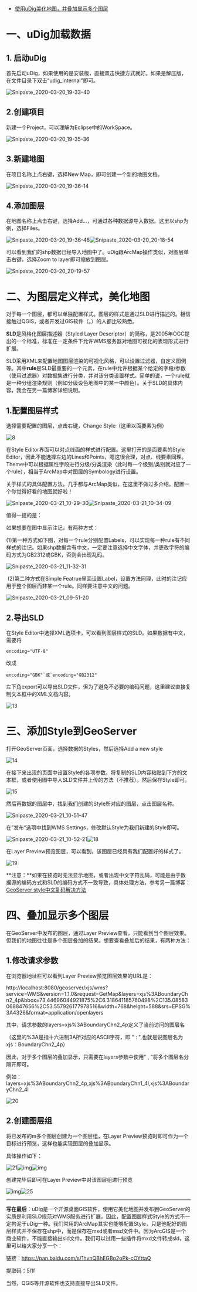 - [使用uDig美化地图，并叠加显示多个图层](https://www.cnblogs.com/ssjxx98/p/12539456.html)

# 一、uDig加载数据

## 1. 启动uDig

首先启动uDig，如果使用的是安装版，直接双击快捷方式就好。如果是解压版，在文件目录下双击“udig_internal"即可。

![Snipaste_2020-03-20_19-33-40](https://s1.ax1x.com/2020/03/21/8WgXIf.png)

## 2.创建项目

新建一个Project，可以理解为Eclipse中的WorkSpace。

![Snipaste_2020-03-20_19-35-36](https://s1.ax1x.com/2020/03/21/8WgOdP.png)

## 3.新建地图

在项目名称上点右键，选择New Map，即可创建一个新的地图文档。

![Snipaste_2020-03-20_19-36-14](https://s1.ax1x.com/2020/03/21/8WgLZt.png)

## 4.添加图层

在地图名称上点击右键，选择Add...，可通过各种数据源导入数据。这里以shp为例，选择Files。

![Snipaste_2020-03-20_19-36-46](https://s1.ax1x.com/2020/03/21/8WgbqI.png)![Snipaste_2020-03-20_20-18-54](https://s1.ax1x.com/2020/03/21/8WgxJS.png)

可以看到我们的shp数据已经导入地图中了。uDig跟ArcMap操作类似，对图层单击右键，选择Zoom to layer即可缩放到图层。

![Snipaste_2020-03-20_20-19-57](https://s1.ax1x.com/2020/03/21/8WgzRg.png)

# 二、为图层定义样式，美化地图

对于每一个图层，都可以单独配置样式。图层的样式是通过SLD进行描述的。相信接触过QGIS，或者开发过GIS软件（。）的人都比较熟悉。

**SLD**是风格化图层描述器（Styled Layer Descriptor）的简称，是2005年OGC提出的一个标准，标准在一定条件下允许WMS服务器对地图可视化的表现形式进行扩展。

SLD采用XML来配置地图图层渲染的可视化风格，可以设置过滤器，自定义图例等。其中**rule**是SLD最重要的一个元素，在rule中允许根据某个给定的字段/参数（使用过滤器）对数据集进行分类，并对该分类设置样式。简单的说，一个rule就是一种分组渲染规则（例如分级设色地图中的某一中颜色）。关于SLD的具体内容，我会在另一篇博客详细说明。

## 1.配置图层样式

选择需要配置的图层，点击右键，Change Style（这里以面要素为例）

![8](https://s1.ax1x.com/2020/03/21/8W2SzQ.png)

在Style Editor界面可以对点线面的样式进行配置。这里打开的是面要素的Style  Editor，因此不能选择左边的Lines和Points，嗯这很合理，对点、线要素同理。Theme中可以根据属性字段进行分级/分类渲染（此时每一个级别/类别就对应了一个rule），相当于ArcMap中对图层的Symbology进行设置。

关于样式的具体配置方法，几乎都与ArcMap类似，在这里不做过多介绍。配置一个你觉得好看的地图就好啦！

![Snipaste_2020-03-21_10-29-30](https://s1.ax1x.com/2020/03/21/8W2Css.png)![Snipaste_2020-03-21_10-34-09](https://s1.ax1x.com/2020/03/21/8W2PLn.png)

值得一提的是：

如果想要在图中显示注记，有两种方式：

​	(1)第一种方式如下图，对每一个rule分别配置Labels，可以实现每一种rule有不同样式的注记。如果shp数据含有中文，一定要注意选择中文字体，并更改字符的编码方式为GB2312或GBK，否则会出现乱码。

![Snipaste_2020-03-21_11-32-31](https://s1.ax1x.com/2020/03/21/8W2FZq.png)

​	(2)第二种方式在Simple Featrue里面设置Label，设置方法同理，此时的注记应用于整个图层而非某一个rule。同样要注意中文的问题。

![Snipaste_2020-03-21_09-51-20](https://s1.ax1x.com/2020/03/21/8W2kd0.png)

## 2.导出SLD

在Style Editor中选择XML选项卡，可以看到图层样式的SLD。如果数据有中文，需要将

```
encoding="UTF-8"
```

改成

```
encoding="GBK"`或`encoding="GB2312"
```

左下角export可以导出SLD文件，但为了避免不必要的编码问题，这里建议直接复制文本框中的XML文档内容。

![13](https://s1.ax1x.com/2020/03/21/8W2AoV.png)

# 三、添加Style到GeoServer

打开GeoServer页面，选择数据的Styles，然后选择Add a new style

![14](https://s1.ax1x.com/2020/03/21/8W2ZJU.png)

在接下来出现的页面中设置Style的各项参数。将复制的SLD内容粘贴到下方的文本框，或者使用图中导入SLD文件并上传的方法（不推荐）。然后保存Style即可。

![15](https://s1.ax1x.com/2020/03/21/8W2eWF.png)

然后再数据的图层中，找到我们创建的Style所对应的图层，点击图层名称。

![Snipaste_2020-03-21_10-51-47](https://s1.ax1x.com/2020/03/21/8W2uQJ.png)

在”发布“选项中找到WMS Settings，修改默认Style为我们新建的Style即可。

![Snipaste_2020-03-21_10-52-21](https://s1.ax1x.com/2020/03/21/8W2Ky9.png)![18](https://s1.ax1x.com/2020/03/21/8W2MLR.png)

在Layer Preview预览图层，可以看到，该图层已经具有我们配置好的样式了。

![19](https://s1.ax1x.com/2020/03/21/8W2le1.png)

**注意：**如果在预览时无法显示地图，或者出现中文字符乱码，可能是由于数据源的编码方式和SLD的编码方式不一致导致，具体处理方法，参考另一篇博客：[GeoServer style中文乱码解决方法](https://editor.csdn.net/md/?articleId=105010076)

# 四、叠加显示多个图层

在GeoServer中发布的图层，通过Layer Preview查看，只能看到当个图层效果。但我们的地图往往是多个图层叠加的结果。想要查看叠加后的结果，有两种方法：

## 1.修改请求参数

在浏览器地址栏可以看到Layer Preview预览图层效果的URL是：

http://localhost:8080/geoserver/xjs/wms?service=WMS&version=1.1.0&request=GetMap&layers=xjs%3ABoundaryChn2_4p&bbox=73.44696044921875%2C6.318641185760498%2C135.08583068847656%2C53.557926177978516&width=768&height=588&srs=EPSG%3A4326&format=application/openlayers

其中，请求参数的layers=xjs%3ABoundaryChn2_4p定义了当前访问的图层名

（这里的%3A是指十六进制3A所对应的ASCII字符，即 " :  ",也就是说图层名为xjs：BoundaryChn2_4p）

因此，对于多个图层的叠加显示，只需要在layers参数中使用" , "将多个图层名分隔开即可。

例如：layers=xjs%3ABoundaryChn2_4p,xjs%3ABoundaryChn1_4l,xjs%3ABoundaryChn2_4l

![20](https://s1.ax1x.com/2020/03/21/8W21dx.png)

## 2.创建图层组

将已发布的m多个图层创建为一个图层组，在Layer Preview预览时即可作为一个目标进行预览，这样也能实现图层的叠加显示。

具体操作如下：

![21](https://img-blog.csdnimg.cn/20200321140559578.png?x-oss-process=image/watermark,type_ZmFuZ3poZW5naGVpdGk,shadow_10,text_aHR0cHM6Ly9ibG9nLmNzZG4ubmV0L2RmMTQ0NQ==,size_16,color_FFFFFF,t_70)![img](https://img-blog.csdnimg.cn/20200321140632784.png?x-oss-process=image/watermark,type_ZmFuZ3poZW5naGVpdGk,shadow_10,text_aHR0cHM6Ly9ibG9nLmNzZG4ubmV0L2RmMTQ0NQ==,size_16,color_FFFFFF,t_70)![img](https://img-blog.csdnimg.cn/202003211407107.png?x-oss-process=image/watermark,type_ZmFuZ3poZW5naGVpdGk,shadow_10,text_aHR0cHM6Ly9ibG9nLmNzZG4ubmV0L2RmMTQ0NQ==,size_16,color_FFFFFF,t_70)

创建完毕后即可在Layer Preview中对该图层组进行预览

![img](https://img-blog.csdnimg.cn/20200321140735952.png)![25](https://img-blog.csdnimg.cn/20200321140759410.png?x-oss-process=image/watermark,type_ZmFuZ3poZW5naGVpdGk,shadow_10,text_aHR0cHM6Ly9ibG9nLmNzZG4ubmV0L2RmMTQ0NQ==,size_16,color_FFFFFF,t_70)

------

**写在最后**：uDig是一个开源桌面GIS软件，使用它美化地图并发布到GeoServer的实质是利用SLD规范对WMS服务进行扩展。因此，配置图层样式Style的方式不一定拘泥于uDig一种。我们常用的ArcMap其实也能够配置Style，只是他配好的图层样式并不保存在shp中，而是保存在mxd或者msd文件中。因为ArcGIS是一个商业软件，不能直接输出sld文件。我们可以试用一些插件将mxd文件转成sld，这里可以给大家分享一个：

链接：https://pan.baidu.com/s/1hvnQBhEGBp2oPk-cOYttaQ

提取码：5l1f

当然，QGIS等开源软件也支持直接导出SLD文件。